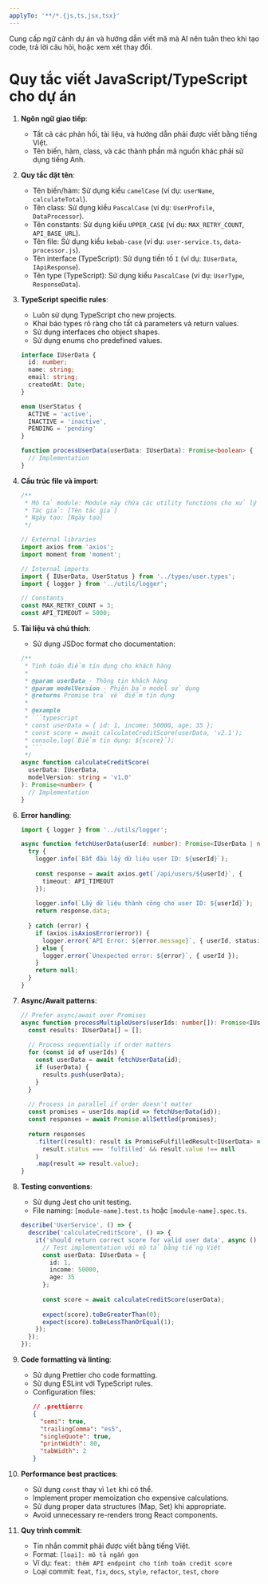 ```yaml
---
applyTo: '**/*.{js,ts,jsx,tsx}'
---
```

Cung cấp ngữ cảnh dự án và hướng dẫn viết mã mà AI nên tuân theo khi tạo code, trả lời câu hỏi, hoặc xem xét thay đổi.

# Quy tắc viết JavaScript/TypeScript cho dự án

1. **Ngôn ngữ giao tiếp**:
   - Tất cả các phản hồi, tài liệu, và hướng dẫn phải được viết bằng tiếng Việt.
   - Tên biến, hàm, class, và các thành phần mã nguồn khác phải sử dụng tiếng Anh.

2. **Quy tắc đặt tên**:
   - Tên biến/hàm: Sử dụng kiểu `camelCase` (ví dụ: `userName`, `calculateTotal`).
   - Tên class: Sử dụng kiểu `PascalCase` (ví dụ: `UserProfile`, `DataProcessor`).
   - Tên constants: Sử dụng kiểu `UPPER_CASE` (ví dụ: `MAX_RETRY_COUNT`, `API_BASE_URL`).
   - Tên file: Sử dụng kiểu `kebab-case` (ví dụ: `user-service.ts`, `data-processor.js`).
   - Tên interface (TypeScript): Sử dụng tiền tố `I` (ví dụ: `IUserData`, `IApiResponse`).
   - Tên type (TypeScript): Sử dụng kiểu `PascalCase` (ví dụ: `UserType`, `ResponseData`).

3. **TypeScript specific rules**:
   - Luôn sử dụng TypeScript cho new projects.
   - Khai báo types rõ ràng cho tất cả parameters và return values.
   - Sử dụng interfaces cho object shapes.
   - Sử dụng enums cho predefined values.
   
   ```typescript
   interface IUserData {
     id: number;
     name: string;
     email: string;
     createdAt: Date;
   }
   
   enum UserStatus {
     ACTIVE = 'active',
     INACTIVE = 'inactive',
     PENDING = 'pending'
   }
   
   function processUserData(userData: IUserData): Promise<boolean> {
     // Implementation
   }
   ```

4. **Cấu trúc file và import**:
   ```typescript
   /**
    * Mô tả module: Module này chứa các utility functions cho xử lý user data
    * Tác giả: [Tên tác giả]
    * Ngày tạo: [Ngày tạo]
    */
   
   // External libraries
   import axios from 'axios';
   import moment from 'moment';
   
   // Internal imports
   import { IUserData, UserStatus } from '../types/user.types';
   import { logger } from '../utils/logger';
   
   // Constants
   const MAX_RETRY_COUNT = 3;
   const API_TIMEOUT = 5000;
   ```

5. **Tài liệu và chú thích**:
   - Sử dụng JSDoc format cho documentation:
   ```typescript
   /**
    * Tính toán điểm tín dụng cho khách hàng
    * 
    * @param userData - Thông tin khách hàng
    * @param modelVersion - Phiên bản model sử dụng
    * @returns Promise trả về điểm tín dụng
    * 
    * @example
    * ```typescript
    * const userData = { id: 1, income: 50000, age: 35 };
    * const score = await calculateCreditScore(userData, 'v2.1');
    * console.log(`Điểm tín dụng: ${score}`);
    * ```
    */
   async function calculateCreditScore(
     userData: IUserData, 
     modelVersion: string = 'v1.0'
   ): Promise<number> {
     // Implementation
   }
   ```

6. **Error handling**:
   ```typescript
   import { logger } from '../utils/logger';
   
   async function fetchUserData(userId: number): Promise<IUserData | null> {
     try {
       logger.info(`Bắt đầu lấy dữ liệu user ID: ${userId}`);
       
       const response = await axios.get(`/api/users/${userId}`, {
         timeout: API_TIMEOUT
       });
       
       logger.info(`Lấy dữ liệu thành công cho user ID: ${userId}`);
       return response.data;
       
     } catch (error) {
       if (axios.isAxiosError(error)) {
         logger.error(`API Error: ${error.message}`, { userId, status: error.response?.status });
       } else {
         logger.error(`Unexpected error: ${error}`, { userId });
       }
       return null;
     }
   }
   ```

7. **Async/Await patterns**:
   ```typescript
   // Prefer async/await over Promises
   async function processMultipleUsers(userIds: number[]): Promise<IUserData[]> {
     const results: IUserData[] = [];
     
     // Process sequentially if order matters
     for (const id of userIds) {
       const userData = await fetchUserData(id);
       if (userData) {
         results.push(userData);
       }
     }
     
     // Process in parallel if order doesn't matter
     const promises = userIds.map(id => fetchUserData(id));
     const responses = await Promise.allSettled(promises);
     
     return responses
       .filter((result): result is PromiseFulfilledResult<IUserData> => 
         result.status === 'fulfilled' && result.value !== null
       )
       .map(result => result.value);
   }
   ```

8. **Testing conventions**:
   - Sử dụng Jest cho unit testing.
   - File naming: `[module-name].test.ts` hoặc `[module-name].spec.ts`.
   ```typescript
   describe('UserService', () => {
     describe('calculateCreditScore', () => {
       it('should return correct score for valid user data', async () => {
         // Test implementation với mô tả bằng tiếng Việt
         const userData: IUserData = {
           id: 1,
           income: 50000,
           age: 35
         };
         
         const score = await calculateCreditScore(userData);
         
         expect(score).toBeGreaterThan(0);
         expect(score).toBeLessThanOrEqual(1);
       });
     });
   });
   ```

9. **Code formatting và linting**:
   - Sử dụng Prettier cho code formatting.
   - Sử dụng ESLint với TypeScript rules.
   - Configuration files:
     ```json
     // .prettierrc
     {
       "semi": true,
       "trailingComma": "es5",
       "singleQuote": true,
       "printWidth": 80,
       "tabWidth": 2
     }
     ```

10. **Performance best practices**:
    - Sử dụng `const` thay vì `let` khi có thể.
    - Implement proper memoization cho expensive calculations.
    - Sử dụng proper data structures (Map, Set) khi appropriate.
    - Avoid unnecessary re-renders trong React components.

11. **Quy trình commit**:
    - Tin nhắn commit phải được viết bằng tiếng Việt.
    - Format: `[loại]: mô tả ngắn gọn`
    - Ví dụ: `feat: thêm API endpoint cho tính toán credit score`
    - Loại commit: `feat`, `fix`, `docs`, `style`, `refactor`, `test`, `chore`
